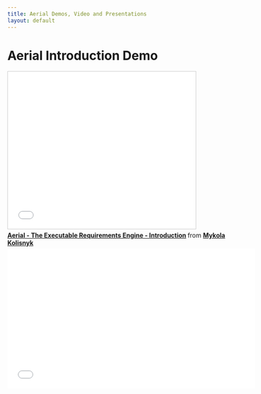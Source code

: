 ```yaml
---
title: Aerial Demos, Video and Presentations
layout: default
---
```


# Aerial Introduction Demo

<iframe src="//www.slideshare.net/slideshow/embed_code/43392430" width="425" height="355" frameborder="0" marginwidth="0" marginheight="0" scrolling="no" style="border:1px solid #CCC; border-width:1px; margin-bottom:5px; max-width: 100%;" allowfullscreen> </iframe> <div style="margin-bottom:5px"> <strong> <a href="//www.slideshare.net/kolesnik_nickolay/aerial-the-executable-requirements-engine-introduction" title="Aerial - The Executable Requirements Engine - Introduction" target="_blank">Aerial - The Executable Requirements Engine - Introduction</a> </strong> from <strong><a href="//www.slideshare.net/kolesnik_nickolay" target="_blank">Mykola Kolisnyk</a></strong> </div>

<iframe width="560" height="315" src="//www.youtube.com/embed/3zvupDhjd9g" frameborder="0" allowfullscreen></iframe>

